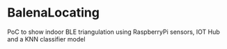 # BalenaLocating
PoC to show indoor BLE triangulation using RaspberryPi sensors, IOT Hub and a KNN classifier model
